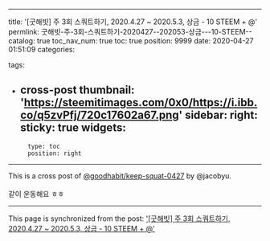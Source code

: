 
---
title: '[굿해빗] 주 3회 스쿼트하기, 2020.4.27 ~ 2020.5.3, 상금 - 10 STEEM + @'
permlink: 굿해빗-주-3회-스쿼트하기-2020427--202053-상금---10-STEEM--
catalog: true
toc_nav_num: true
toc: true
position: 9999
date: 2020-04-27 01:51:09
categories:

tags:
- cross-post
thumbnail: 'https://steemitimages.com/0x0/https://i.ibb.co/q5zvPfj/720c17602a67.png'
sidebar:
    right:
        sticky: true
widgets:
    -
        type: toc
        position: right
---


This is a cross post of [@goodhabit/keep-squat-0427](/@goodhabit/keep-squat-0427) by @jacobyu.<br><br>같이 운동해요 ㅎㅎ

- - -

This page is synchronized from the post: ['[굿해빗] 주 3회 스쿼트하기, 2020.4.27 ~ 2020.5.3, 상금 - 10 STEEM + @'](https://steempeak.com/@jacobyu/keep-squat-0427-hive-101145)

